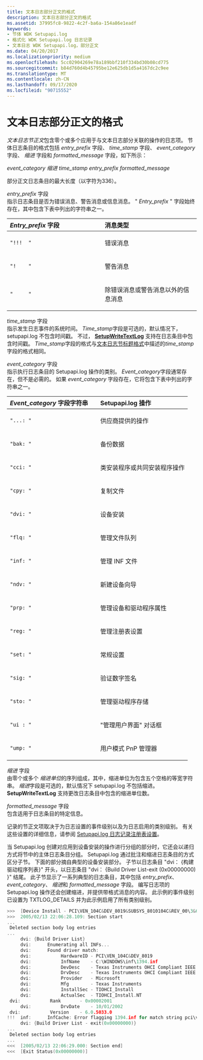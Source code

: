 ```yaml
---
title: 文本日志部分正文的格式
description: 文本日志部分正文的格式
ms.assetid: 37995fc8-9822-4c2f-ba6a-154a86e1eadf
keywords:
- 节体 WDK Setupapi.log
- 格式化 WDK Setupapi.log 日志记录
- 文本日志 WDK Setupapi.log，部分正文
ms.date: 04/20/2017
ms.localizationpriority: medium
ms.openlocfilehash: 5cc02904269e78a189bbf210f334bd30b08cd775
ms.sourcegitcommit: b84d760d4b45795be12e625db1d5a4167dc2c9ee
ms.translationtype: MT
ms.contentlocale: zh-CN
ms.lasthandoff: 09/17/2020
ms.locfileid: "90715552"
---
```

# <a name="format-of-a-text-log-section-body"></a>文本日志部分正文的格式


*文本日志节正文*包含零个或多个应用于与文本日志部分关联的操作的日志项。 节体日志条目的格式包括 *entry_prefix* 字段、 *time_stamp* 字段、 *event_category* 字段、 *缩进* 字段和 *formatted_message* 字段，如下所示：

*event_category 缩进 time_stamp entry_prefix formatted_message*

部分正文日志条目的最大长度（以字符为336）。

<a href="" id="entry-prefix-field"></a>*entry_prefix* 字段  
指示日志条目是否为错误消息、警告消息或信息消息。 " *Entry_prefix* " 字段始终存在，其中包含下表中列出的字符串之一。

<table>
<colgroup>
<col width="50%" />
<col width="50%" />
</colgroup>
<thead>
<tr class="header">
<th align="left"><em>Entry_prefix</em> 字段</th>
<th align="left">消息类型</th>
</tr>
</thead>
<tbody>
<tr class="odd">
<td align="left"><pre space="preserve"><code>"!!!  "</code></pre></td>
<td align="left"><p>错误消息</p></td>
</tr>
<tr class="even">
<td align="left"><pre space="preserve"><code>"!    "</code></pre></td>
<td align="left"><p>警告消息</p></td>
</tr>
<tr class="odd">
<td align="left"><pre space="preserve"><code>"     "</code></pre></td>
<td align="left"><p>除错误消息或警告消息以外的信息消息</p></td>
</tr>
</tbody>
</table>

 

<a href="" id="time-stamp-field"></a>*time_stamp* 字段  
指示发生日志事件的系统时间。 *Time_stamp*字段是可选的，默认情况下，setupapi.log 不包含时间戳。 不过， [**SetupWriteTextLog**](/windows/win32/api/setupapi/nf-setupapi-setupwritetextlog) 支持在日志条目中包含时间戳。 *Time_stamp*字段的格式与[文本日志节标题格式](format-of-a-text-log-section-header.md)中描述的*time_stamp*字段的格式相同。

<a href="" id="event-category-field"></a>*event_category* 字段  
指示执行日志条目的 Setupapi.log 操作的类别。 *Event_category*字段通常存在，但不是必需的。 如果 *event_category* 字段存在，它将包含下表中列出的字符串之一。

<table>
<colgroup>
<col width="50%" />
<col width="50%" />
</colgroup>
<thead>
<tr class="header">
<th align="left"><em>Event_category</em> 字段字符串</th>
<th align="left">Setupapi.log 操作</th>
</tr>
</thead>
<tbody>
<tr class="odd">
<td align="left"><pre space="preserve"><code>"...: "</code></pre></td>
<td align="left"><p>供应商提供的操作</p></td>
</tr>
<tr class="even">
<td align="left"><pre space="preserve"><code>"bak: "</code></pre></td>
<td align="left"><p>备份数据</p></td>
</tr>
<tr class="odd">
<td align="left"><pre space="preserve"><code>"cci: "</code></pre></td>
<td align="left"><p>类安装程序或共同安装程序操作</p></td>
</tr>
<tr class="even">
<td align="left"><pre space="preserve"><code>"cpy: "</code></pre></td>
<td align="left"><p>复制文件</p></td>
</tr>
<tr class="odd">
<td align="left"><pre space="preserve"><code>"dvi: "</code></pre></td>
<td align="left"><p>设备安装</p></td>
</tr>
<tr class="even">
<td align="left"><pre space="preserve"><code>"flq: "</code></pre></td>
<td align="left"><p>管理文件队列</p></td>
</tr>
<tr class="odd">
<td align="left"><pre space="preserve"><code>"inf: "</code></pre></td>
<td align="left"><p>管理 INF 文件</p></td>
</tr>
<tr class="even">
<td align="left"><pre space="preserve"><code>"ndv: "</code></pre></td>
<td align="left"><p>新建设备向导</p></td>
</tr>
<tr class="odd">
<td align="left"><pre space="preserve"><code>"prp: "</code></pre></td>
<td align="left"><p>管理设备和驱动程序属性</p></td>
</tr>
<tr class="even">
<td align="left"><pre space="preserve"><code>"reg: "</code></pre></td>
<td align="left"><p>管理注册表设置</p></td>
</tr>
<tr class="odd">
<td align="left"><pre space="preserve"><code>"set: "</code></pre></td>
<td align="left"><p>常规设置</p></td>
</tr>
<tr class="even">
<td align="left"><pre space="preserve"><code>"sig: "</code></pre></td>
<td align="left"><p>验证数字签名</p></td>
</tr>
<tr class="odd">
<td align="left"><pre space="preserve"><code>"sto: "</code></pre></td>
<td align="left"><p>管理驱动程序存储</p></td>
</tr>
<tr class="even">
<td align="left"><pre space="preserve"><code>"ui : "</code></pre></td>
<td align="left"><p>"管理用户界面" 对话框</p></td>
</tr>
<tr class="odd">
<td align="left"><pre space="preserve"><code>"ump: "</code></pre></td>
<td align="left"><p>用户模式 PnP 管理器</p></td>
</tr>
</tbody>
</table>

 

<a href="" id="indentation-field"></a>*缩进* 字段  
由零个或多个 *缩进单位*的序列组成，其中，缩进单位为包含五个空格的等宽字符串。 *缩进*字段是可选的，默认情况下 setupapi.log 不包括缩进。 **SetupWriteTextLog** 支持更改日志条目中包含的缩进单位数。

<a href="" id="formatted-message-field"></a>*formatted_message* 字段  
包含适用于日志条目的特定信息。

记录的节正文项取决于为日志设置的事件级别以及为日志启用的类别级别。 有关这些设置的详细信息，请参阅 [Setupapi.log 日志记录注册表设置](setupapi-logging-registry-settings.md)。

当 Setupapi.log 创建对应用到设备安装的操作进行分组的部分时，它还会以递归方式将节中的主体日志条目分组。 Setupapi.log 通过批注和缩进日志条目的方式区分子节。 下面的部分摘自典型的设备安装部分。 子节以日志条目 "dvi： {构建驱动程序列表}" 开头，以日志条目 "dvi： {Build Driver List-exit (0x00000000) }" 结尾。 此子节显示了一系列典型的日志条目，其中包括 *entry_prefix*、 *event_category*、 *缩进*和 *formatted_message* 字段。 编写日志项的 Setupapi.log 操作还会创建缩进，并提供带格式消息的内容。 此示例的事件级别已设置为 TXTLOG_DETAILS 并为此示例启用了所有类别级别。

```cpp
>>>  [Device Install - PCI\VEN_104C&DEV_8019&SUBSYS_8010104C&REV_00\3&61aaa01&0&38]
>>>  2005/02/13 22:06:28.109: Section start
...
 Deleted section body log entries
...
     dvi: {Build Driver List}
     dvi:      Enumerating all INFs...
     dvi:      Found driver match:
     dvi:           HardwareID - PCI\VEN_104C&DEV_8019
     dvi:           InfName    - C:\WINDOWS\inf\1394.inf
     dvi:           DevDesc    - Texas Instruments OHCI Compliant IEEE 1394 Host Controller
     dvi:           DrvDesc    - Texas Instruments OHCI Compliant IEEE 1394 Host Controller
     dvi:           Provider   - Microsoft
     dvi:           Mfg        - Texas Instruments
     dvi:           InstallSec - TIOHCI_Install
     dvi:           ActualSec  - TIOHCI_Install.NT
 dvi:           Rank       - 0x00002001
     dvi:           DrvDate    - 10/01/2002
 dvi:           Version    - 6.0.5033.0 
!!!  inf:      InfCache: Error flagging 1394.inf for match string pci\ven_104c&dev_8019
     dvi: {Build Driver List - exit(0x00000000)}
...
 Deleted section body log entries 
...
<<<  [2005/02/13 22:06:29.000: Section end]
<<<  [Exit Status(0x00000000)]
```

 

